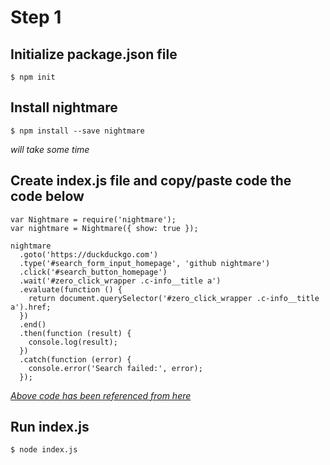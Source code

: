 # Step 1

## Initialize package.json file

```$ npm init```

## Install nightmare

```$ npm install --save nightmare```

*will take some time*

## Create index.js file and copy/paste code the code below

```
var Nightmare = require('nightmare');		
var nightmare = Nightmare({ show: true });

nightmare
  .goto('https://duckduckgo.com')
  .type('#search_form_input_homepage', 'github nightmare')
  .click('#search_button_homepage')
  .wait('#zero_click_wrapper .c-info__title a')
  .evaluate(function () {
    return document.querySelector('#zero_click_wrapper .c-info__title a').href;
  })
  .end()
  .then(function (result) {
    console.log(result);
  })
  .catch(function (error) {
    console.error('Search failed:', error);
  });
 ```
 [*Above code has been referenced from here*](https://github.com/segmentio/nightmare#examples)

 ## Run index.js

 ```$ node index.js```
